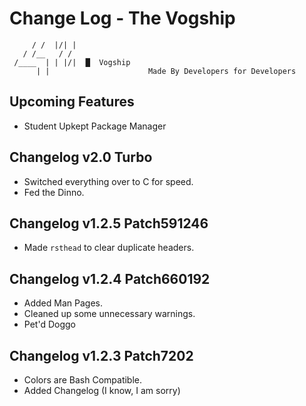 # Change Log - The Vogship
```
     / /  |/| |
   / /__   / /
 /____  | | |/|  █  Vogship
      | |                      Made By Developers for Developers
```
## Upcoming Features
- Student Upkept Package Manager

## Changelog v2.0 Turbo
- Switched everything over to C for speed.
- Fed the Dinno.

## Changelog v1.2.5 Patch591246
- Made `rsthead` to clear duplicate headers.

## Changelog v1.2.4 Patch660192
- Added Man Pages.
- Cleaned up some unnecessary warnings.
- Pet'd Doggo

## Changelog v1.2.3 Patch7202
- Colors are Bash Compatible.
- Added Changelog (I know, I am sorry)
